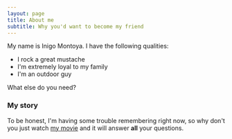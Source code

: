 ```yaml
---
layout: page
title: About me
subtitle: Why you'd want to become my friend
---
```


My name is Inigo Montoya. I have the following qualities:

- I rock a great mustache
- I'm extremely loyal to my family
- I'm an outdoor guy

What else do you need?

### My story

To be honest, I'm having some trouble remembering right now, so why don't you just watch [my movie](https://en.wikipedia.org/wiki/The_Princess_Bride_%28film%29) and it will answer **all** your questions.
